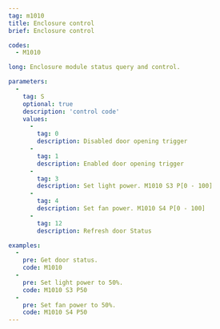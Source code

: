 ```yaml
---
tag: m1010
title: Enclosure control
brief: Enclosure control

codes:
  - M1010

long: Enclosure module status query and control.

parameters:
  -
    tag: S
    optional: true
    description: 'control code'
    values:
      -
        tag: 0
        description: Disabled door opening trigger
      -
        tag: 1
        description: Enabled door opening trigger
      -
        tag: 3
        description: Set light power. M1010 S3 P[0 - 100]
      -
        tag: 4
        description: Set fan power. M1010 S4 P[0 - 100]
      -
        tag: 12
        description: Refresh door Status

examples:
  -
    pre: Get door status.
    code: M1010
  -
    pre: Set light power to 50%.
    code: M1010 S3 P50
  -
    pre: Set fan power to 50%.
    code: M1010 S4 P50
---
```

